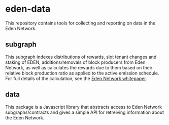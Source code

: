 # eden-data

This repository contains tools for collecting and reporting on data in the Eden Network.

## subgraph

This subgraph indexes distributions of rewards, slot tenant changes and staking of EDEN, additions/removals of block producers from Eden Network, as well as calculates the rewards due to them based on their relative block production ratio as applied to the active emission schedule.
For full details of the calculation, see the [Eden Network whitepaper](https://edennetwork.io/EDEN_Network___Whitepaper___2021_07.pdf).

## data

This package is a Javascript library that abstracts access to Eden Network subgraphs/contracts and gives a simple API for retreiving information about the Eden Network.


